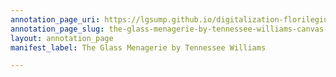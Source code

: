 ```yaml
---
annotation_page_uri: https://lgsump.github.io/digitalization-florilegium/annotations/the-glass-menagerie-by-tennessee-williams-canvas-1-1099-338967.json
annotation_page_slug: the-glass-menagerie-by-tennessee-williams-canvas-1-1099-338967
layout: annotation_page
manifest_label: The Glass Menagerie by Tennessee Williams

---
```

